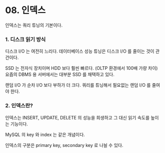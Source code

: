 # 08. 인덱스

인덱스는 쿼리 튜닝의 기본이다.

### 1. 디스크 읽기 방식

디스크 I/O 는 여전히 느리다. 데이터베이스 성능 튜닝은 디스크 I/O 를 줄이는 것이 관건이다.

SSD 는 전자식 장치이며 HDD 보다 훨씬 빠르다. (OLTP 환경에서 100배 가량 차이) 요즘의 DBMS 용 서버에서는 대부분 SSD 를 채택하고 있다.

랜덤 I/O 가 순차 I/O 보다 부하가 더 크다. 쿼리를 튜닝해서 필요없는 랜덤 I/O 를 줄여야 한다.

### 2. 인덱스란?

인덱스는 INSERT, UPDATE, DELETE 의 성능을 희생하고 그 대신 읽기 속도를 높이는 기능이다.

MySQL 의 key 와 index 는 같은 개념이다.

인덱스의 구분은 primary key, secondary key 로 나뉠 수 있다.

